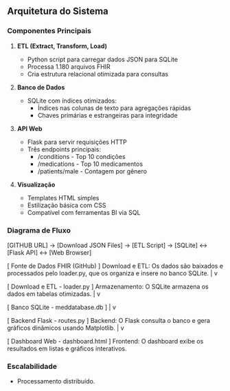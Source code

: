 ## Arquitetura do Sistema

### Componentes Principais

1. **ETL (Extract, Transform, Load)**
   - Python script para carregar dados JSON para SQLite
   - Processa 1.180 arquivos FHIR
   - Cria estrutura relacional otimizada para consultas

2. **Banco de Dados**
   - SQLite com índices otimizados:
     - Índices nas colunas de texto para agregações rápidas
     - Chaves primárias e estrangeiras para integridade

3. **API Web**
   - Flask para servir requisições HTTP
   - Três endpoints principais:
     - /conditions - Top 10 condições
     - /medications - Top 10 medicamentos
     - /patients/male - Contagem por gênero

4. **Visualização**
   - Templates HTML simples
   - Estilização básica com CSS
   - Compatível com ferramentas BI via SQL

### Diagrama de Fluxo

[GITHUB URL] → [Download JSON Files] → [ETL Script] → [SQLite] ↔ [Flask API] ↔ [Web Browser]

[ Fonte de Dados FHIR (GitHub) ]
Download e ETL: Os dados são baixados e processados pelo loader.py, que os organiza e insere no banco SQLite.
          |
          v
		  
		  
[ Download e ETL - loader.py ]
Armazenamento: O SQLite armazena os dados em tabelas otimizadas.
          |
          v
		  
		  
[ Banco SQLite - meddatabase.db ]
          |
          v
		  
		  
[ Backend Flask - routes.py ]
Backend: O Flask consulta o banco e gera gráficos dinâmicos usando Matplotlib.
          |
          v
		  
		  
[ Dashboard Web - dashboard.html ]
Frontend: O dashboard exibe os resultados em listas e gráficos interativos.

### Escalabilidade
- Processamento distribuído.